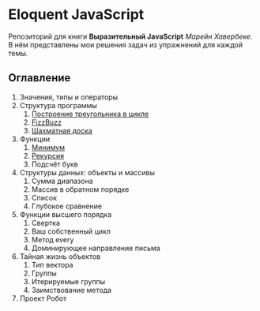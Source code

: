 # Eloquent JavaScript

Репозиторий для книги **Выразительный JavaScript** *Марейн Хавербеке*. В нём представлены мои решения задач из упражнений для каждой темы.

## Оглавление

 1. Значения, типы и операторы
 2. Структура программы
	 1. [Построение треугольника в цикле](https://github.com/GeoGeorgeous/eloquentJS/tree/main/1.%20%D0%9F%D0%BE%D1%81%D1%82%D1%80%D0%BE%D0%B5%D0%BD%D0%B8%D0%B5%20%D1%82%D1%80%D0%B5%D1%83%D0%B3%D0%BE%D0%BB%D1%8C%D0%BD%D0%B8%D0%BA%D0%B0%20%D0%B2%20%D1%86%D0%B8%D0%BA%D0%BB%D0%B5)
	 2. [FizzBuzz](https://github.com/GeoGeorgeous/eloquentJS/tree/main/2.%20FizzBuzz)
	 3. [Шахматная доска](https://github.com/GeoGeorgeous/eloquentJS/tree/main/3.%20%D0%A8%D0%B0%D1%85%D0%BC%D0%B0%D1%82%D0%BD%D0%B0%D1%8F%20%D0%B4%D0%BE%D1%81%D0%BA%D0%B0)
 3. Функции
	 1. [Минимум](https://github.com/GeoGeorgeous/eloquentJS/tree/main/4.%20%D0%9C%D0%B8%D0%BD%D0%B8%D0%BC%D1%83%D0%BC)
	 2. [Рекурсия](https://github.com/GeoGeorgeous/eloquentJS/tree/main/5.%20%D0%A0%D0%B5%D0%BA%D1%83%D1%80%D1%81%D0%B8%D1%8F)
	 3. Подсчёт букв
 4. Структуры данных: объекты и массивы
	 1. Сумма диапазона
	 2. Массив в обратном порядке
	 3. Список
	 4. Глубокое сравнение
 5. Функции высшего порядка
	 1. Свертка
	 2. Ваш собственный цикл
	 3. Метод every
	 4. Доминирующее направление письма
 6. Тайная жизнь объектов
	 1. Тип вектора
	 2. Группы
	 3. Итерируемые группы
	 4. Заимствование метода
 7. Проект Робот
